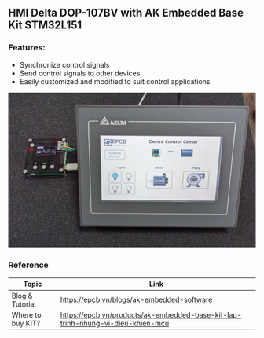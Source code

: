 ## HMI Delta DOP-107BV with AK Embedded Base Kit STM32L151

### Features:
- Synchronize control signals
- Send control signals to other devices
- Easily customized and modified to suit control applications

[<img src="ak-base-kit-stm32l151\hardware\images\hmi-delta-ak-base-kit.png" width="1000"/>](https://epcb.vn/products/ak-embedded-base-kit-lap-trinh-nhung-vi-dieu-khien-mcu)

### Reference
| Topic | Link |
| ------ | ------ |
| Blog & Tutorial | https://epcb.vn/blogs/ak-embedded-software |
| Where to buy KIT? | https://epcb.vn/products/ak-embedded-base-kit-lap-trinh-nhung-vi-dieu-khien-mcu |
